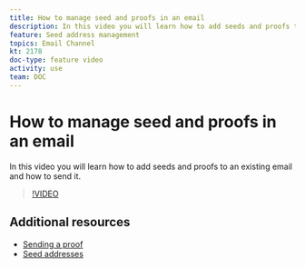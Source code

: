```yaml
---
title: How to manage seed and proofs in an email
description: In this video you will learn how to add seeds and proofs to an existing email and how to send it.
feature: Seed address management
topics: Email Channel
kt: 2178
doc-type: feature video
activity: use
team: DOC
---
```


# How to manage seed and proofs in an email

In this video you will learn how to add seeds and proofs to an existing email and how to send it.

>[!VIDEO](https://video.tv.adobe.com/v/25606?quality=12)

## Additional resources

- [Sending a proof](https://docs.adobe.com/content/help/en/campaign-classic/using/transactional-messaging/message-templates/sending-a-proof.html)
- [Seed addresses](https://docs.adobe.com/content/help/en/campaign-classic/using/configuring-campaign-classic/use-a-custom-recipient-table/seed-addresses.html)